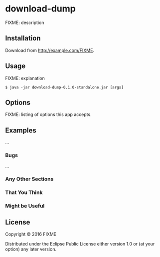 # download-dump

FIXME: description

## Installation

Download from http://example.com/FIXME.

## Usage

FIXME: explanation

    $ java -jar download-dump-0.1.0-standalone.jar [args]

## Options

FIXME: listing of options this app accepts.

## Examples

...

### Bugs

...

### Any Other Sections
### That You Think
### Might be Useful

## License

Copyright © 2016 FIXME

Distributed under the Eclipse Public License either version 1.0 or (at
your option) any later version.
